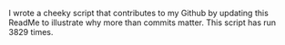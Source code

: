 I wrote a cheeky script that contributes to my Github by updating this ReadMe to illustrate why more than commits matter. This script has run 3829 times.